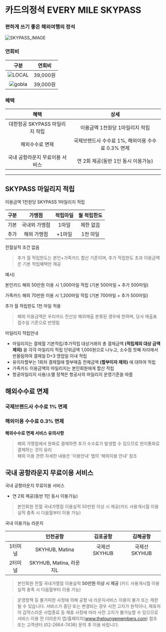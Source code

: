 # 카드의정석 EVERY MILE SKYPASS
### 편하게 쓰기 좋은 해외여행의 정석

![SKYPASS_IMAGE](https://pc.wooricard.com/webcontent/cdPrdImgFileList/2023/7/18/c824dc3e-cf59-4250-b0f3-12407653ebb3.png)

### 연회비
| 구분 | 연회비 | 
| :---: | :---: |
| ![LOCAL](https://pc.wooricard.com/dcpc/img/pc/content/fee_logo_idnt.png) | 39,000원 |
| ![gobla](https://pc.wooricard.com/dcpc/img/pc/content/fee_logo_master2.png) | 39,000원 |

### 혜택

| 혜택 | 상세 | 
| :---: | :---: |
| 대한항공 SKYPASS 마일리지 적립 | 이용금액 1천원당 1마일리지 적립 |
| 해외수수료 면제 | 국제브랜드사 수수료 1%, 해외이용 수수료 0.3% 면제 |
| 국내 공항라운지 무료이용 서비스 | 연 2회 제공(동반 1인 동시 이용가능) |

---

## SKYPASS 마일리지 적립
이용금액 1천원당 SKYPASS 1마일리지 적립
    
| 구분 | 가맹점 | 적립마일 | 월 적립한도 |
| --- | :---: | :---: | :---: |
| 기본 | 국내외 가맹점 | 1마일 | 제한 없음 |
| 추가 | 해외 가맹점 | +1마일 | 1천 마일 |
    
전월실적 조건 없음   

> 추가 월 적립한도는 본인+가족카드 합산 기준이며, 
추가 적립한도 초과 이용금액은 기본 적립혜택만 제공

예시)

본인카드 해외 50만원 이용 시 1,000마일 적립 (기본 500마일 + 추가 500마일)

가족카드 해외 70만원 이용 시 1,200마일 적립 (기본 700마일 + 추가 500마일) 

추가 월 적립한도 1천 마일 적용

> 해외 이용금액은 우리카드 전산상 해외매출 분류된 
 경우에 한하며, 당사 매출표 접수일 기준으로 반영됨
    
마일리지 적립안내
- 마일리지는 결제월 기본적립/추가적립 대상거래의 총 결제금액 **(적립제외 대상 금액 제외)** 을 각각 마일리지 적립 단위금액 1,000원으로 나누고, 소수점 첫째 자리에서 반올림하여 결제일 D+3 영업일 이내 적립
- 유이자할부는 1회차 결제월에 할부매출 전체금액 **(할부이자 제외)** 에 대하여 적립
- 가족카드 이용금액의 마일리지는 본인회원에게 합산 적립
- 항공마일리지 사용/소멸 정책은 항공사의 마일리지 운영기준을 따름

## 해외수수료 면제
### 국제브랜드사 수수료 1% 면제
### 해외이용 수수료 0.3% 면제

**해외수수료 면제 서비스 유의사항**
 > 해외 가맹점에서 원화로 결제하면 추가 수수료가 발생할 수 있으므로 현지통화로 결제하는 것이 유리   
 > 해외 이용 관련 자세한 내용은 '이용안내' 탭의 '해외이용 안내' 참조


## 국내 공항라운지 무료이용 서비스

국내 공항라운지 무료이용 서비스
 * 연 2회 제공(동반 1인 동시 이용가능)
 > 본인회원 전월 국내가맹점 이용실적 50만원 이상 시 제공(카드 사용개시월 이용실적 충족 시 다음월부터 이용 가능)

국내 이용가능 라운지

| | 인천공항 | 김포공항 | 김해공항 |
| :---: | :---: | :---: | :---: |
| 1터미널 | SKYHUB, Matina | 국제선 SKYHUB | 국제선 SKYHUB |
| 2터미널 | SKYHUB, Matina, 라운지L |

 > 본인회원 전월 국내가맹점 이용실적 **50만원 이상 시 제공**
  (카드 사용개시월 이용실적 충족 시 다음월부터 이용 가능)

 > 운영정책 등 불가피한 사정에 의해 공항 내 라운지서비스 이용이 불가 또는 제한될 수 있습니다. 
 서비스가 중단 또는 변경되는 경우 사전 고지가 원칙이나, 제휴처의 갑작스러운 사업종료 등 제휴 사정에 따라 사전 고지가 불가능할 수 있으므로 서비스 이용 전 더라운지 앱/홈페이지(www.theloungemembers.com) 참조 또는 고객센터 (02-2664-7436) 문의 후 이용 바랍니다.

